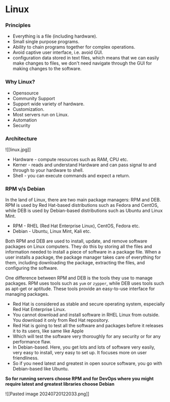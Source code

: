 # Linux

### Principles

- Everything is a file (including hardware).
- Small single purpose programs.
- Ability to chain programs together for complex operations.
- Avoid captive user interface, i.e. avoid GUI.
- configuration data stored in text files, which means that we can easily make changes to files, we don't need navigate through the GUI for making changes to the software.


### Why Linux?

- Opensource
- Community Support
- Support wide variety of hardware.
- Customization.
- Most servers run on Linux.
-  Automation
- Security


### Architecture

![[linux.jpg]]

- Hardware - compute resources such as RAM, CPU etc.
- Kerner - reads and understand Hardware and can pass signal to and through to your hardware to shell.
- Shell - you can execute commands and expect a return. 


### RPM v/s Debian

In the land of Linux, there are two main package managers: RPM and DEB. RPM is used by Red Hat-based distributions such as Fedora and CentOS, while DEB is used by Debian-based distributions such as Ubuntu and Linux Mint.

 - RPM - RHEL (Red Hat Enterprise Linux), CentOS, Fedora etc.
 - Debian -  Ubuntu, Linux Mint, Kali etc.

Both RPM and DEB are used to install, update, and remove software packages on Linux computers. They do this by storing all the files and information needed to install a piece of software in a package file. When a user installs a package, the package manager takes care of everything for them, including downloading the package, extracting the files, and configuring the software.

One difference between RPM and DEB is the tools they use to manage packages. RPM uses tools such as `yum` or `zypper`, while DEB uses tools such as apt-get or aptitude. These tools provide an easy-to-use interface for managing packages.

- Red Hat is considered as stable and secure operating system, especially Red Hat Enterprise Linux.
- You cannot download and install software in RHEL Linux from outside. You download it only from Red Hat repository. 
- Red Hat is going to test all the software and packages before it releases it to its users, like same like Apple
- Which will test the software very thoroughly for any security or for any performance flaw.
- In Debian-based. Here, you get lots and lots of software very easily, very easy to install, very easy to set up. It focuses more on user friendliness. 
- So if you need latest and greatest in open source software, you go with Debian-based like Ubuntu.

**So for running servers choose RPM and for DevOps where you might require latest and greatest libraries choose Debian**

![[Pasted image 20240720122033.png]]

